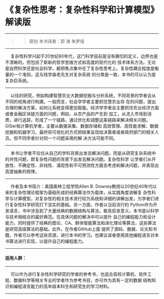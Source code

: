 # 《复杂性思考：复杂性科学和计算模型》解读版
-------------------------------------------
>> 原创 本书译者：郭 涛  朱梦瑶
-------------------------------------------
 &emsp; 复杂性科学兴起于20世纪80年代，这门科学目前是没有确切的定义，边界也是不清晰的。但包括了崭新的哲学思维方式和高度的现代化的
 技术体系方法。无论是自然科学还是社会科学，都把焦点集中在了复杂性思考上。复杂性耦合程度是衡量的一个准则，这与钱学森老先生对复杂系统
 的分类是一致，本书的可以认为是复杂巨系统。
 
 ----------------------------------------
 
&emsp; 以往的研究，例如构建智慧农业大数据挖掘与分析系统，不同背景的学者会从不同的视角进行构建。一般而言，社会学学者主要抓住慧农业存
在的问题，提出合理的解决方案，如何让系统变得更加智能。经济学学者会主要抓住农业经济方面或者金融区块链方面的问题，例如，从农产品的产生到
加工，从流入市场到消费，进行追踪，形成了一个链路，通过优化和调整这条链路来解决相关问题。GISer和计算机学者，主要从数据采集、数据存储和
高效管理、高性能求解、数据挖掘和机器学习，最终将可视化的方式把结果呈现给决策者或者政府部门的相关人员。但不同学者针对同一个问题采用的解
决方法可能不同。

-------------------------------------------

&emsp; 本书让学者不仅仅从自己的学科背景出发去解决问题，而是从研究复杂系统中的共性问题，即复杂性问题的背景下出发去解决问题。复杂性科学
让学者们从开放性、不确定性、非线性、涌现性和不可预测性方面去考虑和解决问题，并表现出高度抽象的规律。

--------------------------------------------

&emsp; 作者及本书简介：美国奥林工程学院Allen B. Downey教授以20世纪40年代以来的复杂性理论框架为基础形成的经典算法作为载体，从实践角度讲解复
杂性科学与计算模型，对复杂性的相关技术进行较为系统和详细的讲解出发，为学者们进行复杂性科学研究打下坚实的基础。另一方面，作者以当前流行的
Python作为开发语言，书中涉及到了大量经典的数据结构与算法，极具启发意义。本书是以科学与技术相结合的最好典范。在具体问题的解决中可以提升
自己的编程能力和设计能力，同时提供了经典的图论、CA、群体智能算法和进化理论等算法，这些算法是研究高级算法的基础。此外，在作者GitHub上面
提供了源码、数据、论文和书籍，作者可以参考这些资源，进行本书的学习。也建议读者使用其他编程语言对本书算法进行实现，以提升自己的编程能力。

---------------------------------------------
#### 适用人群：

----------------------------------------------

&emsp; 可以作为进行复杂性科学研究的学者的参考书，也适合高校计算机、软件工程、数据科学等相关专业的学者作为参考书目，亦可作为具有一定的数据
结构知识和编程语言能力的高年级本科生和研究生的学习材料。

----------------------------------------------
